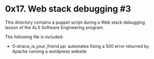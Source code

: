 # 0x17. Web stack debugging #3

This directory contains a puppet script during a Web stack debugging lesson of the ALX Software Engineering program.

The following file is included:

- 0-strace_is_your_friend.pp: automates fixing a 500 error returned by Apache running a wordpress website
